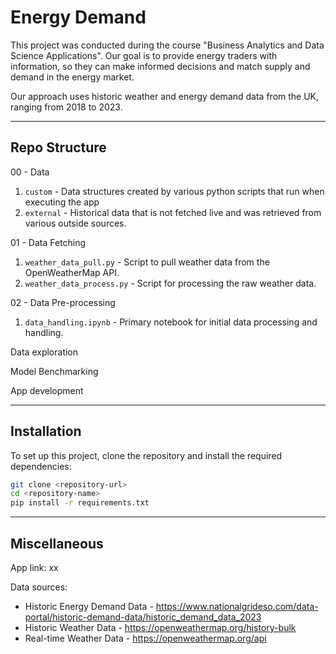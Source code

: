 # Energy Demand

This project was conducted during the course "Business Analytics and Data Science Applications". 
Our goal is to provide energy traders with information, so they can make informed decisions and match supply and demand in the energy market. 

Our approach uses historic weather and energy demand data from the UK, ranging from 2018 to 2023. 

---

## Repo Structure

00 - Data
  1.  `custom` - Data structures created by various python scripts that run when executing the app
  2.  `external` - Historical data that is not fetched live and was retrieved from various outside sources. 

01 - Data Fetching
  1.  `weather_data_pull.py` - Script to pull weather data from the OpenWeatherMap API.
  2.  `weather_data_process.py` - Script for processing the raw weather data.

02 - Data Pre-processing
  1. `data_handling.ipynb` - Primary notebook for initial data processing and handling.

Data exploration

Model Benchmarking

App development

---

## Installation
To set up this project, clone the repository and install the required dependencies:
```bash
git clone <repository-url>
cd <repository-name>
pip install -r requirements.txt
```

---

## Miscellaneous 

App link:
xx

Data sources:
- Historic Energy Demand Data - https://www.nationalgrideso.com/data-portal/historic-demand-data/historic_demand_data_2023
- Historic Weather Data - https://openweathermap.org/history-bulk
- Real-time Weather Data - https://openweathermap.org/api

